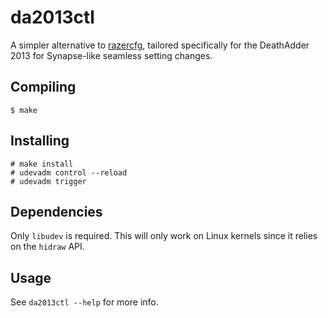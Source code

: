 # da2013ctl
A simpler alternative to [razercfg](http://bues.ch/cms/hacking/razercfg.html),
tailored specifically for the DeathAdder 2013 for Synapse-like seamless setting
changes.

## Compiling
```
$ make
```

## Installing
```
# make install
# udevadm control --reload
# udevadm trigger
```

## Dependencies
Only `libudev` is required. This will only work on Linux kernels since it relies
on the `hidraw` API.

## Usage
See `da2013ctl --help` for more info.
